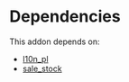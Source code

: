 # Dependencies

This addon depends on:

- [l10n_pl](https://github.com/bringout/oca-ocb-l10n_europe)
- [sale_stock](https://github.com/bringout/oca-ocb-sale)
